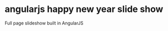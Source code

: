 angularjs happy new year slide show
====================================

Full page slideshow built in AngularJS
